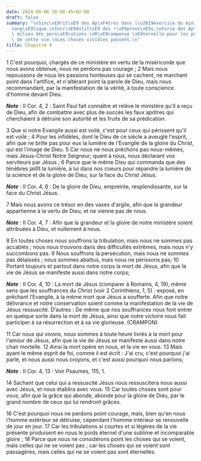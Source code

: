 ```yaml
---
date: 2024-09-06 20:00:45+02:00
draft: false
summary: "\nSinc\xE9rit\xE9 des Ap\xF4tres dans l\u2019exercice du minist\xE8re \xE9\
  vang\xE9lique.\nIncr\xE9dulit\xE9 des r\xE9prouv\xE9s.\nForce des Ap\xF4tres au\
  \ milieu des pers\xE9cutions.\nR\xE9compense \xE9ternelle pour les peines si courtes\
  \ de cette vie.\nLes choses visibles passent.\n"
title: Chapitre 4
---
```





1 C'est pourquoi, chargés de ce ministère en vertu de la miséricorde que nous avons obtenue, nous ne perdons pas courage ; 2 Mais nous repoussons de nous les passions honteuses qui se cachent, ne marchant point dans l'artifice, et n'altérant point la parole de Dieu, mais nous recommandant, par la manifestation de la vérité, à toute conscience d'homme devant Dieu.

***Note*** :  II Cor. 4, 2 : Saint Paul fait connaître et relève le ministère qu’il a reçu de Dieu, afin de combattre avec plus de succès les faux apôtres qui cherchaient à détruire son autorité et les fruits de sa prédication.

3 Que si notre Evangile aussi est voilé, c'est pour ceux qui périssent qu'il est voilé ; 4 Pour les infidèles, dont le Dieu de ce siècle a aveuglé l'esprit, afin que ne brille pas pour eux la lumière de l'Evangile de la gloire du Christ, qui est l'image de Dieu. 5 Car nous ne nous prêchons pas nous-mêmes, mais Jésus-Christ Notre Seigneur; quant à nous, nous déclarant vos serviteurs par Jésus ; 6 Parce que le même Dieu qui commanda que des ténèbres jaillît la lumière, a lui dans nos coeurs pour répandre la lumière de la science et de la gloire de Dieu, sur la face du Christ Jésus.

***Note*** :  II Cor. 4, 6 : De la gloire de Dieu, empreinte, resplendissante, sur la face du Christ Jésus.


7 Mais nous avons ce trésor en des vases d'argile, afin que la grandeur appartienne à la vertu de Dieu, et ne vienne pas de nous.

***Note*** :  II Cor. 4, 7 : Afin que la grandeur et la gloire de notre ministère soient attribuées à Dieu, et nullement à nous.

8 En toutes choses nous souffrons la tribulation, mais nous ne sommes pas accablés ; nous nous trouvons dans des difficultés extrêmes, mais nous n'y succombons pas. 9 Nous souffrons la persécution, mais nous ne sommes pas délaissés ; nous sommes abattus, mais nous ne périssons pas; 10 Portant toujours et partout dans notre corps la mort de Jésus, afin que la vie de Jésus se manifeste aussi dans notre corps;

***Note*** :  II Cor. 4, 10 : La mort de Jésus (comparer à Romains, 4, 19), même sens que les souffrances du Christ (voir 2 Corinthiens, 1, 5) : exposé, en prêchant l’Evangile, à la même mort que Jésus a soufferte. Afin que notre délivrance et notre conservation soient comme la manifestation de la vie de Jésus ressuscité. D’autres : De même que nos souffrances nous font entrer en quelque sorte dans la mort de Jésus, ainsi que notre victoire nous fait participer à sa résurrection et à sa vie glorieuse. (CRAMPON)

11 Car nous qui vivons, nous sommes à toute heure livrés à la mort pour l'amour de Jésus, afin que la vie de Jésus se manifeste aussi dans notre chair mortelle. 12 Ainsi la mort opère en nous, et la vie en vous. 13 Mais ayant le même esprit de foi, comme il est écrit : J'ai cru, c'est pourquoi j'ai parlé, et nous aussi nous croyons, et c'est aussi pourquoi nous parlons;

***Note*** :  II Cor. 4, 13 : Voir Psaumes, 115, 1.

14 Sachant que celui qui a ressuscité Jésus nous ressuscitera nous aussi avec Jésus, et nous établira avec vous. 15 Car toutes choses sont pour vous, afin que la grâce qui abonde, abonde pour la gloire de Dieu, par le grand nombre de ceux qui lui rendront grâces.


16 C'est pourquoi nous ne perdons point courage, mais, bien qu'en nous l'homme extérieur se détruise, cependant l'homme intérieur se renouvelle de jour en jour. 17 Car les tribulations si courtes et si légères de la vie présente produisent en nous le poids éternel d'une sublime et incomparable gloire ; 18 Parce que nous ne considérons point les choses qui se voient, mais celles qui ne se voient pas ; car les choses qui se voient sont passagères, mais celles qui ne se voient pas sont éternelles.

